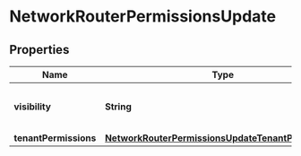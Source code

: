 

# NetworkRouterPermissionsUpdate

## Properties

Name | Type | Description | Notes
------------ | ------------- | ------------- | -------------
**visibility** | **String** | Sets visibility - public, private |  [optional]
**tenantPermissions** | [**NetworkRouterPermissionsUpdateTenantPermissions**](NetworkRouterPermissionsUpdateTenantPermissions.md) |  |  [optional]



